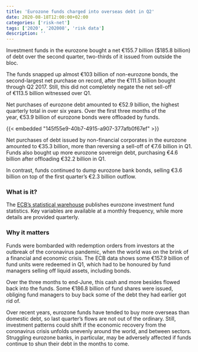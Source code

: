 ```yaml
---
title: 'Eurozone funds charged into overseas debt in Q2'
date: 2020-08-18T12:00:00+02:00
categories: ['risk-net']
tags: ['2020', '202008', 'risk data']
description: ''
---
```


Investment funds in the eurozone bought a net €155.7 billion ($185.8 billion) of debt over the second quarter, two-thirds of it issued from outside the bloc.

The funds snapped up almost €103 billion of non-eurozone bonds, the second-largest net purchase on record, after the €111.5 billion bought through Q2 2017. Still, this did not completely negate the net sell-off of €113.5 billion witnessed over Q1.

Net purchases of eurozone debt amounted to €52.9 billion, the highest quarterly total in over six years. Over the first three months of the year, €53.9 billion of eurozone bonds were offloaded by funds.

{{< embedded "145f55e9-40b7-4915-a907-377afb0f67ef" >}}

Net purchases of debt issued by non-financial corporates in the eurozone amounted to €35.3 billion, more than reversing a sell-off of €7.6 billion in Q1. Funds also bought up more eurozone sovereign debt, purchasing €4.6 billion after offloading €32.2 billion in Q1.

In contrast, funds continued to dump eurozone bank bonds, selling €3.6 billion on top of the first quarter’s €2.3 billion outflow.

### What is it? 

The [ECB’s statistical warehouse](http://sdw.ecb.europa.eu/home.do) publishes eurozone investment fund statistics. Key variables are available at a monthly frequency, while more details are provided quarterly.

### Why it matters

Funds were bombarded with redemption orders from investors at the outbreak of the coronavirus pandemic, when the world was on the brink of a financial and economic crisis. The ECB data shows some €157.9 billion of fund units were redeemed in Q1, which had to be honoured by fund managers selling off liquid assets, including bonds.

Over the three months to end-June, this cash and more besides flowed back into the funds. Some €186.8 billion of fund shares were issued, obliging fund managers to buy back some of the debt they had earlier got rid of.

Over recent years, eurozone funds have tended to buy more overseas than domestic debt, so last quarter’s flows are not out of the ordinary. Still, investment patterns could shift if the economic recovery from the coronavirus crisis unfolds unevenly around the world, and between sectors. Struggling eurozone banks, in particular, may be adversely affected if funds continue to shun their debt in the months to come.

